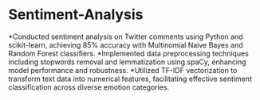 # Sentiment-Analysis

*Conducted sentiment analysis on Twitter comments using Python and scikit-learn, achieving 85% accuracy with Multinomial Naive Bayes and Random Forest classifiers.
*Implemented data preprocessing techniques including stopwords removal and lemmatization using spaCy, enhancing model performance and robustness.
*Utilized TF-IDF vectorization to transform text data into numerical features, facilitating effective sentiment classification across diverse emotion categories.

